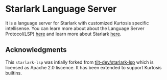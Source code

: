# Starlark Language Server

It is a language server for Starlark with customized Kurtosis specific intellisense. You can learn more about about the Language Server Protocol(LSP) [here](https://langserver.org/) and learn more about Starlark [here](https://bazel.build/rules/language).


## Acknowledgments
This `starlark-lsp` was intially forked from [tilt-dev/starlark-lsp](https://github.com/tilt-dev/starlark-lsp) which is licensed as Apache 2.0 liscence. It has been extended to support Kurtosis builtins.